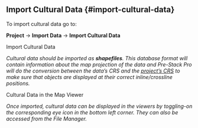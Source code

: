 ## Import Cultural Data {#import-cultural-data}

To import cultural data go to:

**Project** → **Import Data** → **Import Cultural Data**

Import Cultural Data

_Cultural data should be imported as_ **_shapefiles_**_. This database format will contain information about the map projection of the data and Pre-Stack Pro_ _will do the conversion between the data’s CRS and the_ [_project’s CRS_](..\create_a_new_project.md) _to make sure that objects are displayed at their correct inline/crossline positions._

Cultural Data in the Map Viewer

_Once imported, cultural data can be displayed in the viewers by toggling-on the corresponding eye icon in the bottom left corner. They can also be accessed from the File Manager._